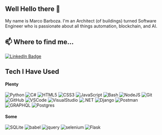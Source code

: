 ## Well Hello there 👋

My name is Marco Barboza. I'm an Architect (of buildings) turned Software Engineer who is passionate about all things automation, blockchain, and AI.

## 📫 Where to find me...
<a href="https://www.linkedin.com/in/marco-barboza">
    <img src="https://img.shields.io/badge/LinkedIn-blue?tab=followers?logo=linkedin&style=for-the-badge" alt="LinkedIn Badge" />
</a>

## Tech I Have Used

#### Plenty

![Python](https://img.shields.io/badge/PYTHON-3776AB.svg?&style=for-the-badge&logo=python&logoColor=white)
![C#](https://img.shields.io/badge/CSHARP-512BD4.svg?&style=for-the-badge&logo=csharp&logoColor=white)
![HTML5](https://img.shields.io/badge/HTML5-E34F26.svg?&style=for-the-badge&logo=html5&logoColor=white)
![CSS3](https://img.shields.io/badge/CSS3-%231572B6.svg?&style=for-the-badge&logo=css3&logoColor=white)
![JavaScript](https://img.shields.io/badge/JAVASCRIPT-F7DF1E.svg?&style=for-the-badge&logo=javascript&logoColor=323330)
![Bash](https://img.shields.io/badge/Bash-666666.svg?&style=for-the-badge&logo=PowerShell&logoColor=white)
![NodeJS](https://img.shields.io/badge/NODEJS-339933.svg?&style=for-the-badge&logo=node.js&logoColor=white)
![Git](https://img.shields.io/badge/GIT-%23F05033.svg?&style=for-the-badge&logo=git&logoColor=white)
![GitHub](https://img.shields.io/badge/GITHUB-121011.svg?&style=for-the-badge&logo=github&logoColor=white)
![VSCode](https://img.shields.io/badge/vscode-007ACC.svg?style=for-the-badge&logo=visualstudiocode&logoColor=white)
![VisualStudio](https://img.shields.io/badge/visual%20studio-9210BA.svg?style=for-the-badge&logo=visualstudio&logoColor=white)
![.NET](https://img.shields.io/badge/dotnet-512BD4.svg?style=for-the-badge&logo=dotnet&logoColor=white)
![Django](https://img.shields.io/badge/DJANGO-092E20.svg?style=for-the-badge&logo=django&logoColor=white)
![Postman](https://img.shields.io/badge/postman-FF6C37.svg?style=for-the-badge&logo=postman&logoColor=white)
![GRAPHQL](https://img.shields.io/badge/GRAPHQL-E10098.svg?&style=for-the-badge&logo=graphql&logoColor=white)
![Postgres](https://img.shields.io/badge/POSTGRES-316192.svg?&style=for-the-badge&logo=postgresql&logoColor=white)

#### Some

![SQLite](https://img.shields.io/badge/SQLITE-003B57.svg?&style=for-the-badge&logo=sqlite&logoColor=white)
![babel](https://img.shields.io/badge/babel-F9DC3E.svg?style=for-the-badge&logo=babel&logoColor=black)
![jquery](https://img.shields.io/badge/jquery-0769AD.svg?style=for-the-badge&logo=jquery&logoColor=white)
![selenium](https://img.shields.io/badge/selenium-52b73c.svg?style=for-the-badge&logo=selenium&logoColor=white)
![Flask](https://img.shields.io/badge/flask-000000.svg?style=for-the-badge&logo=flask&logoColor=white)

<!--
**barboxinha/barboxinha** is a ✨ _special_ ✨ repository because its `README.md` (this file) appears on your GitHub profile.

Here are some ideas to get you started:

- 🔭 I’m currently working on ...
- 🌱 I’m currently learning ...
- 👯 I’m looking to collaborate on ...
- 🤔 I’m looking for help with ...
- 💬 Ask me about ...
- 📫 How to reach me: ...
- 😄 Pronouns: ...
- ⚡ Fun fact: ...
-->
